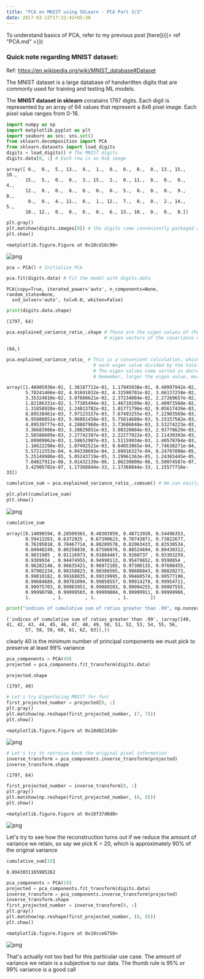 ```yaml
---
title: "PCA on MNIST using SKLearn - PCA Part 3/3"
date: 2017-03-12T17:32:42+05:30
---
```


To understand basics of PCA, refer to my previous post [here]({{< ref "PCA.md" >}})

### Quick note regarding MNIST dataset:

Ref: https://en.wikipedia.org/wiki/MNIST_database#Dataset

The MNIST dataset is a large database of handwritten digits that are commonly used for training and testing ML models.

The **MNIST dataset in sklearn** conatains 1797 digits. Each digit is represented by an array of 64 values that represent a 8x8 pixel image. Each pixel value ranges from 0-16.

```python
import numpy as np
import matplotlib.pyplot as plt
import seaborn as sns; sns.set()
from sklearn.decomposition import PCA
from sklearn.datasets import load_digits
digits = load_digits() # The MNIST digits
digits.data[0, :] # Each row is an 8x8 image
```




    array([ 0.,  0.,  5., 13.,  9.,  1.,  0.,  0.,  0.,  0., 13., 15., 10.,
           15.,  5.,  0.,  0.,  3., 15.,  2.,  0., 11.,  8.,  0.,  0.,  4.,
           12.,  0.,  0.,  8.,  8.,  0.,  0.,  5.,  8.,  0.,  0.,  9.,  8.,
            0.,  0.,  4., 11.,  0.,  1., 12.,  7.,  0.,  0.,  2., 14.,  5.,
           10., 12.,  0.,  0.,  0.,  0.,  6., 13., 10.,  0.,  0.,  0.])




```python
plt.gray() 
plt.matshow(digits.images[0]) # the digits come conveniently packaged as a matrix So we can quickly visualize this
plt.show()
```


    <matplotlib.figure.Figure at 0x10cd16c90>



![png](/img/pca/output_5_1.png)



```python
pca = PCA() # Initialize PCA
```


```python
pca.fit(digits.data) # Fit the model with digits.data
```




    PCA(copy=True, iterated_power='auto', n_components=None, random_state=None,
      svd_solver='auto', tol=0.0, whiten=False)




```python
print(digits.data.shape)
```

    (1797, 64)



```python
pca.explained_variance_ratio_.shape # These are the eigen values of the 
                                    # eigen vectors of the covariance matrix of the digits data
```




    (64,)




```python
pca.explained_variance_ratio_ # This is a convenient calculation, which is basically 
                                # each eigen value divided by the total sum of eigen values
                                # The eigen values come sorted in decreasing order of magnitude
                                # Remember, larger the eigen value, more variance it captures
```




    array([1.48905936e-01, 1.36187712e-01, 1.17945938e-01, 8.40997942e-02,
           5.78241466e-02, 4.91691032e-02, 4.31598701e-02, 3.66137258e-02,
           3.35324810e-02, 3.07880621e-02, 2.37234084e-02, 2.27269657e-02,
           1.82186331e-02, 1.77385494e-02, 1.46710109e-02, 1.40971560e-02,
           1.31858920e-02, 1.24813782e-02, 1.01771796e-02, 9.05617439e-03,
           8.89538461e-03, 7.97123157e-03, 7.67493255e-03, 7.22903569e-03,
           6.95888851e-03, 5.96081458e-03, 5.75614688e-03, 5.15157582e-03,
           4.89539777e-03, 4.28887968e-03, 3.73606048e-03, 3.53274223e-03,
           3.36683986e-03, 3.28029851e-03, 3.08320884e-03, 2.93778629e-03,
           2.56588609e-03, 2.27742397e-03, 2.22277922e-03, 2.11430393e-03,
           1.89909062e-03, 1.58652907e-03, 1.51159934e-03, 1.40578764e-03,
           1.16622290e-03, 1.07492521e-03, 9.64053065e-04, 7.74630271e-04,
           5.57211553e-04, 4.04330693e-04, 2.09916327e-04, 8.24797098e-05,
           5.25149980e-05, 5.05243719e-05, 3.29961363e-05, 1.24365445e-05,
           7.04827911e-06, 3.01432139e-06, 1.06230800e-06, 5.50074587e-07,
           3.42905702e-07, 1.17368844e-33, 1.17368844e-33, 1.15577716e-33])




```python
cumulative_sum = pca.explained_variance_ratio_.cumsum() # We can easily do a cumulative sum on the explained_variance_ratio
```


```python
plt.plot(cumulative_sum) 
plt.show()
```


![png](/img/pca/output_12_0.png)



```python
cumulative_sum
```




    array([0.14890594, 0.28509365, 0.40303959, 0.48713938, 0.54496353,
           0.59413263, 0.6372925 , 0.67390623, 0.70743871, 0.73822677,
           0.76195018, 0.78467714, 0.80289578, 0.82063433, 0.83530534,
           0.84940249, 0.86258838, 0.87506976, 0.88524694, 0.89430312,
           0.9031985 , 0.91116973, 0.91884467, 0.9260737 , 0.93303259,
           0.9389934 , 0.94474955, 0.94990113, 0.95479652, 0.9590854 ,
           0.96282146, 0.96635421, 0.96972105, 0.97300135, 0.97608455,
           0.97902234, 0.98158823, 0.98386565, 0.98608843, 0.98820273,
           0.99010182, 0.99168835, 0.99319995, 0.99460574, 0.99577196,
           0.99684689, 0.99781094, 0.99858557, 0.99914278, 0.99954711,
           0.99975703, 0.99983951, 0.99989203, 0.99994255, 0.99997555,
           0.99998798, 0.99999503, 0.99999804, 0.99999911, 0.99999966,
           1.        , 1.        , 1.        , 1.        ])




```python
print("indices of cumulative sum of ratios greater than .99", np.nonzero(cumulative_sum >= 0.99))
```

    ('indices of cumulative sum of ratios greater than .99', (array([40, 41, 42, 43, 44, 45, 46, 47, 48, 49, 50, 51, 52, 53, 54, 55, 56,
           57, 58, 59, 60, 61, 62, 63]),))


clearly 40 is the minimum number of principal components we must pick to preserve at least 99% variance 


```python
pca_components = PCA(49)
projected = pca_components.fit_transform(digits.data)
```


```python
projected.shape
```




    (1797, 49)




```python
# Let's try Eigenfacing MNIST for fun!
first_projected_number = projected[0, :]
plt.gray() 
plt.matshow(np.reshape(first_projected_number, (7, 7))) 
plt.show()
```


    <matplotlib.figure.Figure at 0x10d022410>



![png](/img/pca/output_18_1.png)



```python
# Let's try to retreive back the original pixel information
inverse_transform = pca_components.inverse_transform(projected)
inverse_transform.shape
```




    (1797, 64)




```python
first_projected_number = inverse_transform[0, :]
plt.gray() 
plt.matshow(np.reshape(first_projected_number, (8, 8))) 
plt.show()
```


    <matplotlib.figure.Figure at 0x10f37d0d0>



![png](/img/pca/output_20_1.png)


Let's try to see how the reconstruction turns out if we reduce the amount of variance we retain, so say we pick K = 20, which is approximately 90% of the original variance


```python
cumulative_sum[19]
```




    0.8943031165985262




```python
pca_components = PCA(19)
projected = pca_components.fit_transform(digits.data)
inverse_transform = pca_components.inverse_transform(projected)
inverse_transform.shape
first_projected_number = inverse_transform[0, :]
plt.gray() 
plt.matshow(np.reshape(first_projected_number, (8, 8))) 
plt.show()
```


    <matplotlib.figure.Figure at 0x10cce6750>



![png](/img/pca/output_23_1.png)


That's actually not too bad for this particular use case. The amount of variance we retain is a subjective to our data. The thumb rule is 95% or 99% variance is a good call
